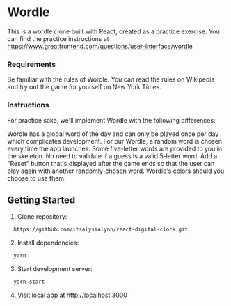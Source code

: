 # Wordle

This is a wordle clone built with React, created as a practice exercise. You can find the practice instructions at https://www.greatfrontend.com/questions/user-interface/wordle

### Requirements

Be familiar with the rules of Wordle. You can read the rules on Wikipedia and try out the game for yourself on New York Times.

### Instructions

For practice sake, we'll implement Wordle with the following differences:

Wordle has a global word of the day and can only be played once per day which complicates development. For our Wordle, a random word is chosen every time the app launches. Some five-letter words are provided to you in the skeleton.
No need to validate if a guess is a valid 5-letter word.
Add a "Reset" button that's displayed after the game ends so that the user can play again with another randomly-chosen word.
Wordle's colors should you choose to use them:

## Getting Started

1. Clone repository:

```bash
  https://github.com/itsalysialynn/react-digital-clock.git
```

2. Install dependencies:

```bash
  yarn
```

3. Start development server:

```bash
  yarn start
```

4. Visit local app at http://localhost:3000
